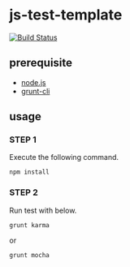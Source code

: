 js-test-template
===========================
[![Build Status](https://travis-ci.org/gyohk/js-test-template.png?branch=master)](https://travis-ci.org/gyohk/js-test-template)

## prerequisite
* [node.js](http://nodejs.org/)
* [grunt-cli](https://github.com/gruntjs/grunt-cli)

## usage
### STEP 1
Execute the following command.
```
npm install
```
### STEP 2
Run test with below.

```
grunt karma
```

or

```
grunt mocha
```
